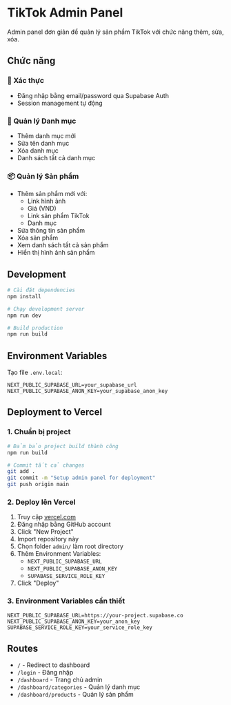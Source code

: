 # TikTok Admin Panel

Admin panel đơn giản để quản lý sản phẩm TikTok với chức năng thêm, sửa, xóa.

## Chức năng

### 📱 Xác thực
- Đăng nhập bằng email/password qua Supabase Auth
- Session management tự động

### 📂 Quản lý Danh mục
- Thêm danh mục mới
- Sửa tên danh mục
- Xóa danh mục
- Danh sách tất cả danh mục

### 📦 Quản lý Sản phẩm
- Thêm sản phẩm mới với:
  - Link hình ảnh
  - Giá (VND)
  - Link sản phẩm TikTok
  - Danh mục
- Sửa thông tin sản phẩm
- Xóa sản phẩm
- Xem danh sách tất cả sản phẩm
- Hiển thị hình ảnh sản phẩm

## Development

```bash
# Cài đặt dependencies
npm install

# Chạy development server
npm run dev

# Build production
npm run build
```

## Environment Variables

Tạo file `.env.local`:

```
NEXT_PUBLIC_SUPABASE_URL=your_supabase_url
NEXT_PUBLIC_SUPABASE_ANON_KEY=your_supabase_anon_key
```

## Deployment to Vercel

### 1. Chuẩn bị project
```bash
# Đảm bảo project build thành công
npm run build

# Commit tất cả changes
git add .
git commit -m "Setup admin panel for deployment"
git push origin main
```

### 2. Deploy lên Vercel
1. Truy cập [vercel.com](https://vercel.com)
2. Đăng nhập bằng GitHub account
3. Click "New Project"
4. Import repository này
5. Chọn folder `admin/` làm root directory
6. Thêm Environment Variables:
   - `NEXT_PUBLIC_SUPABASE_URL`
   - `NEXT_PUBLIC_SUPABASE_ANON_KEY`
   - `SUPABASE_SERVICE_ROLE_KEY`
7. Click "Deploy"

### 3. Environment Variables cần thiết
```
NEXT_PUBLIC_SUPABASE_URL=https://your-project.supabase.co
NEXT_PUBLIC_SUPABASE_ANON_KEY=your_anon_key
SUPABASE_SERVICE_ROLE_KEY=your_service_role_key
```

## Routes

- `/` - Redirect to dashboard
- `/login` - Đăng nhập
- `/dashboard` - Trang chủ admin
- `/dashboard/categories` - Quản lý danh mục
- `/dashboard/products` - Quản lý sản phẩm
